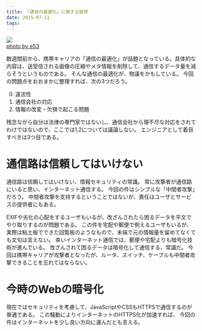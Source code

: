```yaml
---
title: 「通信の最適化」に関する感想
date: 2015-07-11
tags: 
---
```


[![](http://farm1.staticflickr.com/11/15612924_be0d9a3470.jpg)](http://www.flickr.com/photos/12149418@N00/15612924)<br />[photo by e53](http://www.flickr.com/photos/12149418@N00/15612924)

数週間前から、携帯キャリアの「通信の最適化」が話題となっている。具体的な内容は、送受信される画像の圧縮やメタ情報を削除して、通信するデータ量を減らそうというものである。
そんな通信の最適化が、物議をかもしている。
今回の問題点をおおまかに整理すれば、次の3つだろう。

0. 違法性
1. 通信会社の対応
2. 情報の改変・欠損で起こる問題

残念ながら自分は法律の専門家ではないし、通信会社から理不尽な対応をされてわけではないので、ここでは1,2については議論しない。
エンジニアとして着目すべきは3つ目である。

# 通信路は信頼してはいけない

通信路は信頼してはいけない、情報セキュリティの常識。
常に攻撃者が通信路にいると思い、インターネット通信する。
今回の件はシンプルな「中間者攻撃」だろう。
中間者攻撃を支持するということではないが、責任はユーザとサービスの提供者にもある。

EXIFや劣化の心配をするユーザもいるが、改ざんされたら困るデータを平文でやり取りするのが問題である。
この件を宅配や郵便で例えるユーザもいるが、実際は粘土板でできた回覧板のようなもので、末端で元の情報量を留めてなくても文句は言えない。
幸いインターネット通信では、郵便や宅配よりも暗号化技術が進んでいる。
改ざんされて困るデータは暗号化して通信する、常識だ。
今回は携帯キャリアが攻撃者となったが、ルータ、スイッチ、ケーブルも中間者攻撃できることを忘れてはならない。

# 今時のWebの暗号化

現在ではセキュリティを考慮して、JavaScriptやCSSもHTTPSで通信するのが普通である。
この騒動によりインターネットのHTTPS化が加速すれば、
今回の件はインターネットを少し良い方向に運んだとも言える。

